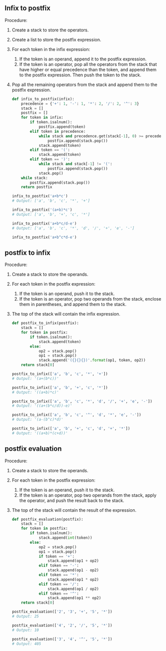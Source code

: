 ## Infix to postfix

Procedure: 
1. Create a stack to store the operators.
2. Create a list to store the postfix expression.
3. For each token in the infix expression:
    1. If the token is an operand, append it to the postfix expression.
    2. If the token is an operator, pop all the operators from the stack that have higher or equal precedence than the token, and append them to the postfix expression. Then push the token to the stack.
4. Pop all the remaining operators from the stack and append them to the postfix expression.
    
    ```python
    def infix_to_postfix(infix):
        precedence = {'+': 1, '-': 1, '*': 2, '/': 2, '^': 3}
        stack = []
        postfix = []
        for token in infix:
            if token.isalnum():
                postfix.append(token)
            elif token in precedence:
                while stack and precedence.get(stack[-1], 0) >= precedence[token]:
                    postfix.append(stack.pop())
                stack.append(token)
            elif token == '(':
                stack.append(token)
            elif token == ')':
                while stack and stack[-1] != '(':
                    postfix.append(stack.pop())
                stack.pop()
        while stack:
            postfix.append(stack.pop())
        return postfix
    ```

    ```python
    infix_to_postfix('a+b*c')
    # Output: ['a', 'b', 'c', '*', '+']
    ```

    ```python
    infix_to_postfix('(a+b)*c')
    # Output: ['a', 'b', '+', 'c', '*']
    ```

    ```python
    infix_to_postfix('a+b*c/d-e')
    # Output: ['a', 'b', 'c', '*', 'd', '/', '+', 'e', '-']
    ```

    ```python
    infix_to_postfix('a+b^c*d-e')

## postfix to infix

Procedure:

1. Create a stack to store the operands.
2. For each token in the postfix expression:
    1. If the token is an operand, push it to the stack.
    2. If the token is an operator, pop two operands from the stack, enclose them in parentheses, and append them to the stack.
3. The top of the stack will contain the infix expression.

    ```python
    def postfix_to_infix(postfix):
        stack = []
        for token in postfix:
            if token.isalnum():
                stack.append(token)
            else:
                op2 = stack.pop()
                op1 = stack.pop()
                stack.append('({}{}{})'.format(op1, token, op2))
        return stack[0]
    ```

    ```python
    postfix_to_infix(['a', 'b', 'c', '*', '+'])
    # Output: '(a+(b*c))'
    ```

    ```python
    postfix_to_infix(['a', 'b', '+', 'c', '*'])
    # Output: '((a+b)*c)'
    ```

    ```python
    postfix_to_infix(['a', 'b', 'c', '*', 'd', '/', '+', 'e', '-'])
    # Output: '((a+(b*c/d))-e)'
    ```

    ```python
    postfix_to_infix(['a', 'b', 'c', '^', 'd', '*', 'e', '-'])
    # Output: '(a-(b^c)*d)'
    ```

    ```python
    postfix_to_infix(['a', 'b', '+', 'c', 'd', '+', '*'])
    # Output: '((a+b)*(c+d))'
    ```

## postfix evaluation

Procedure:

1. Create a stack to store the operands.
2. For each token in the postfix expression:
    1. If the token is an operand, push it to the stack.
    2. If the token is an operator, pop two operands from the stack, apply the operator, and push the result back to the stack.
3. The top of the stack will contain the result of the expression.

    ```python
    def postfix_evaluation(postfix):
        stack = []
        for token in postfix:
            if token.isalnum():
                stack.append(int(token))
            else:
                op2 = stack.pop()
                op1 = stack.pop()
                if token == '+':
                    stack.append(op1 + op2)
                elif token == '-':
                    stack.append(op1 - op2)
                elif token == '*':
                    stack.append(op1 * op2)
                elif token == '/':
                    stack.append(op1 / op2)
                elif token == '^':
                    stack.append(op1 ** op2)
        return stack[0]
    ```

    ```python
    postfix_evaluation(['2', '3', '+', '5', '*'])
    # Output: 25
    ```

    ```python
    postfix_evaluation(['4', '2', '/', '5', '*'])
    # Output: 10
    ```

    ```python
    postfix_evaluation(['3', '4', '^', '5', '*'])
    # Output: 405
    ```

